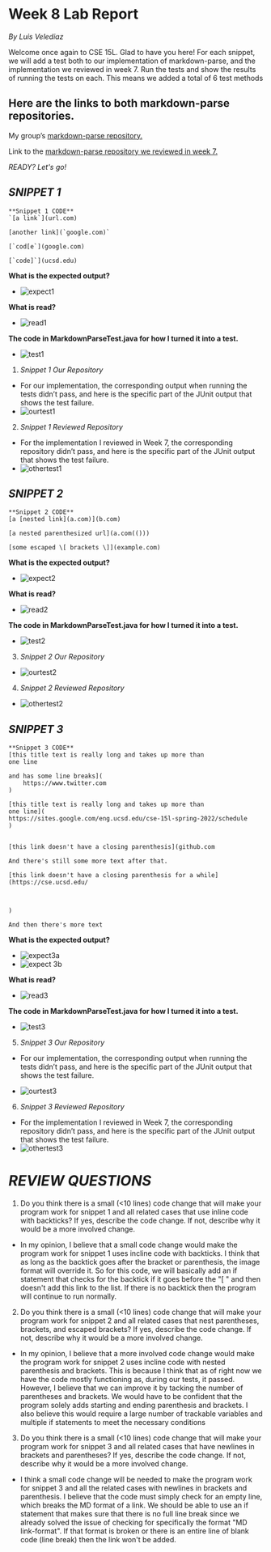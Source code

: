 # Week 8 Lab Report
*By Luis Velediaz*

Welcome once again to CSE 15L. Glad to have you here! For each snippet, we will add a test both to our implementation of markdown-parse, and the implementation we reviewed in week 7. Run the tests and show the results of running the tests on each. This means we added a total of 6 test methods 


## **Here are the links to both markdown-parse repositories.**

My group’s [markdown-parse repository.](https://github.com/bchoUCSD/markdown-parser)

Link to the [markdown-parse repository we reviewed in week 7.](https://github.com/KristinEbu/markdown-parser)

*READY? Let's go!*

## ***SNIPPET 1***

```
**Snippet 1 CODE**
`[a link`](url.com)

[another link](`google.com)`

[`cod[e`](google.com)

[`code]`](ucsd.edu)
```


**What is the expected output?** 
- ![expect1](expect1.png)

**What is read?**
- ![read1](read1.png)

**The code in MarkdownParseTest.java for how I turned it into a test.**
- ![test1](test1.png)


1) *Snippet 1 Our Repository*
- For our implementation, the corresponding output when running the tests didn’t pass, and here is the specific part of the JUnit output that shows the test failure.
-  ![ourtest1](ourtest1.png)


2) *Snippet 1 Reviewed Repository*
- For the implementation I reviewed in Week 7, the corresponding repository didn’t pass, and here is the specific part of the JUnit output that shows the test failure.
- ![othertest1](othertest1.png)


## ***SNIPPET 2***
```
**Snippet 2 CODE**
[a [nested link](a.com)](b.com)

[a nested parenthesized url](a.com(()))

[some escaped \[ brackets \]](example.com)
```


**What is the expected output?** 
- ![expect2](expect2.png)

**What is read?**
- ![read2](read2.png)


**The code in MarkdownParseTest.java for how I turned it into a test.**
- ![test2](test2.png)

3) *Snippet 2 Our Repository*
- ![ourtest2](ourtest2.png)


4) *Snippet 2 Reviewed Repository*
- ![othertest2](othertest2.png)

## ***SNIPPET 3***

```
**Snippet 3 CODE**
[this title text is really long and takes up more than 
one line

and has some line breaks](
    https://www.twitter.com
)

[this title text is really long and takes up more than 
one line](
https://sites.google.com/eng.ucsd.edu/cse-15l-spring-2022/schedule
)


[this link doesn't have a closing parenthesis](github.com

And there's still some more text after that.

[this link doesn't have a closing parenthesis for a while](https://cse.ucsd.edu/



)

And then there's more text
```

**What is the expected output?** 
- ![expect3a](expect3a.png)
- ![expect 3b](expect3b.png)

**What is read?**
- ![read3](read3.png)

**The code in MarkdownParseTest.java for how I turned it into a test.**
- ![test3](test3.png)

5) *Snippet 3 Our Repository*
- For our implementation, the corresponding output when running the tests didn’t pass, and here is the specific part of the JUnit output that shows the test failure.

-  ![ourtest3](ourtest3.png)


6) *Snippet 3 Reviewed Repository*
- For the implementation I reviewed in Week 7, the corresponding repository didn’t pass, and here is the specific part of the JUnit output that shows the test failure.
- ![othertest3](othertest3.png)


# ***REVIEW QUESTIONS***
1) Do you think there is a small (<10 lines) code change that will make your program work for snippet 1 and all related cases that use inline code with backticks? If yes, describe the code change. If not, describe why it would be a more involved change.

- In my opinion, I believe that a small code change would make the program work for snippet 1 uses incline code with backticks. I think that as long as the backtick goes after the bracket or parenthesis, the image format will override it. So for this code, we will basically add an if statement that checks for the backtick if it goes before the "[ " and then doesn't add this link to the list. If there is no backtick then the program will continue to run normally. 



2) Do you think there is a small (<10 lines) code change that will make your program work for snippet 2 and all related cases that nest parentheses, brackets, and escaped brackets? If yes, describe the code change. If not, describe why it would be a more involved change.

- In my opinion, I believe that a more involved code change would make the program work for snippet 2 uses incline code with nested parenthesis and brackets. This is because I think that as of right now we have the code mostly functioning as, during our tests, it passed. However, I believe that we can improve it by tacking the number of parentheses and brackets. We would have to be confident that the program solely adds starting and ending parenthesis and brackets. I also believe this would require a large number of trackable variables and multiple if statements to meet the necessary conditions
 

3) Do you think there is a small (<10 lines) code change that will make your program work for snippet 3 and all related cases that have newlines in brackets and parentheses? If yes, describe the code change. If not, describe why it would be a more involved change.

- I think a small code change will be needed to make the program work for snippet 3 and all the related cases with newlines in brackets and parenthesis. I believe that the code must simply check for an empty line, which breaks the MD format of a link. We should be able to use an if statement that makes sure that there is no full line break since we already solved the issue of checking for specifically the format "MD link-format". If that format is broken or there is an entire line of blank code (line break) then the link won't be added.
